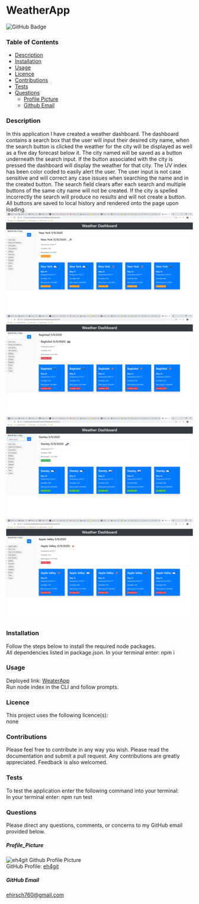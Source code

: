  # WeatherApp
  
![GitHub Badge](https://img.shields.io/badge/License-none-blue.svg)
### Table of Contents
* [Description](#Description)
* [Installation](#Installation)
* [Usage](#Usage)
* [Licence](#Licence)
* [Contributions](#Contributions)
* [Tests](#Tests)
* [Questions](#Questions)
  * [Profile Picture](#Profile_Picture)
  * [Github Email](#Github_Profile)
### Description
In this application I have created a weather dashboard. The dashboard contains a search box that the user will input their desired city name, when the search button is clicked the weather for the city will be displayed as well as a five day forecast below it. The city named will be saved as a button underneath the search input. If the button associated with the city is pressed the dashboard will display the weather for that city. The UV index has been color coded to easily alert the user. The user input is not case sensitive and will correct any case issues when searching the name and in the created button. The search field clears after each search and multiple buttons of the same city name will not be created. If the city is spelled incorrectly the search will produce no results and will not create a button. All buttons are saved to local history and rendered onto the page upon loading.<br>
![screenshot](./readMePictures/WeatherDashboard1.png)
![screenshot](./readMePictures/WeatherDashboard2.png)
![screenshot](./readMePictures/WeatherDashboard3.png)
![screenshot](./readMePictures/WeatherDashboard4.png)
### Installation
Follow the steps below to install the required node packages.<br>
All dependencies listed in package.json. In your terminal enter: npm i
### Usage
Deployed link: [WeaterApp](//eh4git.github.io/WeatherApp/)<br>
Run node index in the CLI and follow prompts. 
### Licence
This project uses the following licence(s):<br>
none
### Contributions
Please feel free to contribute in any way you wish. Please read the documentation and submit a pull request. Any contributions are greatly appreciated. Feedback is also welcomed.
### Tests
To test the application enter the following command into your terminal:<br>
In your terminal enter: npm run test
### Questions
Please direct any questions, comments, or concerns to my GitHub email provided below.
##### Profile_Picture
![eh4git Github Profile Picture](https://github.com/eh4git.png?size=200)<br>
GitHub Profile: [eh4git](http://github.com/eh4git)
##### GitHub Email
ehirsch760@gmail.com
